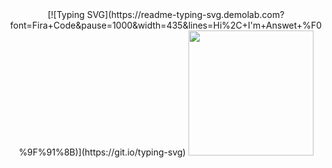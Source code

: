 <div id="header" align="center">
    [![Typing SVG](https://readme-typing-svg.demolab.com?font=Fira+Code&pause=1000&width=435&lines=Hi%2C+I'm+Answet+%F0%9F%91%8B)](https://git.io/typing-svg)
    <img src="https://i.pinimg.com/564x/bf/01/0b/bf010b26e40254d2470581ff6db08c90.jpg" width="200"/>
</div>

<!--
**answet/answet** is a ✨ _special_ ✨ repository because its `README.md` (this file) appears on your GitHub profile.

Here are some ideas to get you started:

- 🔭 I’m currently working on ...
- 🌱 I’m currently learning ...
- 👯 I’m looking to collaborate on ...
- 🤔 I’m looking for help with ...
- 💬 Ask me about ...
- 📫 How to reach me: ...
- 😄 Pronouns: ...
- ⚡ Fun fact: ...
-->
